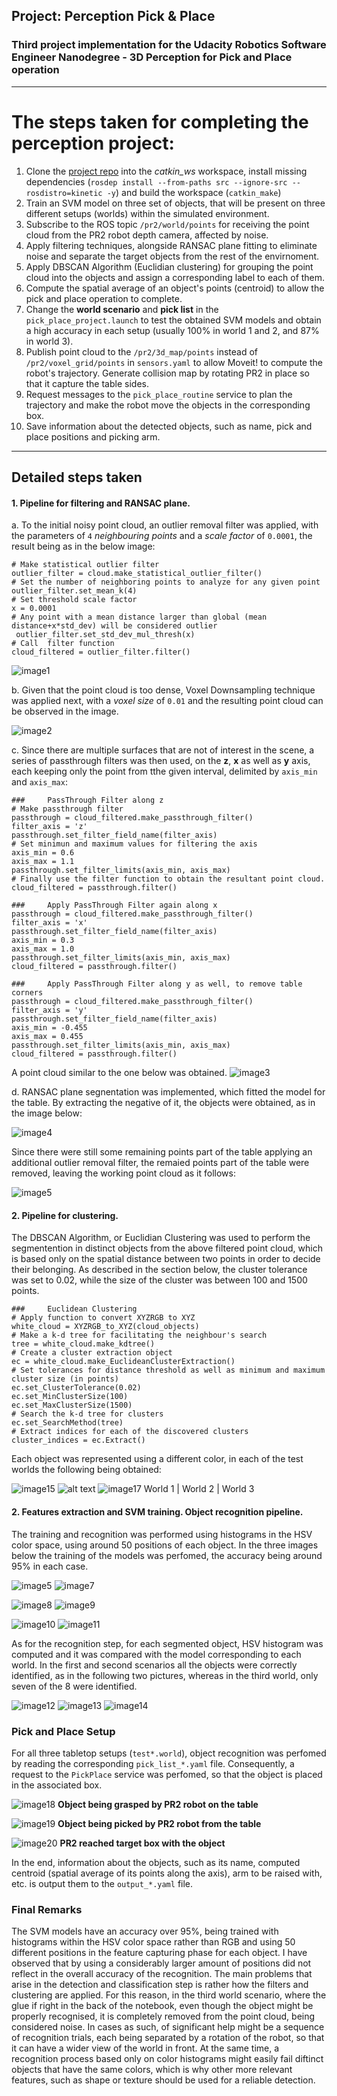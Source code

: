 ## Project: Perception Pick & Place
### Third project implementation for the Udacity Robotics Software Engineer Nanodegree - 3D Perception for Pick and Place operation
---
[//]: # (Image References)

[image1]: ./images/outlier_filter_1.PNG
[image2]: ./images/voxel_filter_1.PNG
[image3]: ./images/passthrough_filter.PNG
[image4]: ./images/ransac.PNG
[image5]: ./images/ransac_outlier_filter.PNG
[image6]: ./images/word1_training.PNG
[image7]: ./images/world1_accuracy.PNG
[image8]: ./images/world2_training.PNG
[image9]: ./images/world2_accuracy.PNG
[image10]: ./images/word3_training.PNG
[image11]: ./images/world3_accuracy.PNG
[image12]: ./images/detected_1.PNG
[image13]: ./images/detected_2.PNG
[image14]: ./images/detected_3.PNG
[image15]: ./images/point_cloud_world_1.PNG
[image16]: ./images/point_cloud_world_2.PNG
[image17]: ./images/point_cloud_world_3.PNG
[image18]: ./images/picked_object.PNG
[image19]: ./images/raised_object.PNG
[image20]: ./images/reached_place_box.PNG

# The steps taken for completing the perception project:
1. Clone the [project repo](https://github.com/udacity/RoboND-Perception-Project/) into the *catkin_ws* workspace, install missing dependencies (`rosdep install --from-paths src --ignore-src --rosdistro=kinetic -y`) and build the workspace (`catkin_make`)
2. Train an SVM model on three set of objects, that will be present on three different setups (worlds) within the simulated environment.
3. Subscribe to the ROS topic `/pr2/world/points` for receiving the point cloud from the PR2 robot depth camera, affected by noise.
4. Apply filtering techniques, alongside RANSAC plane fitting to eliminate noise and separate the target objects from the rest of the envirnoment.
5. Apply DBSCAN Algorithm (Euclidian clustering) for grouping the point cloud into the objects and assign a corresponding label to each of them.
6. Compute the  spatial average of an object's points (centroid) to allow the pick and place operation to complete.
7. Change the **world scenario** and **pick list** in the `pick_place_project.launch` to test the obtained SVM models and obtain a high accuracy in each setup (usually 100% in world 1 and 2, and 87% in world 3).
8. Publish point cloud to the `/pr2/3d_map/points` instead of `/pr2/voxel_grid/points` in `sensors.yaml` to allow Moveit! to compute the robot's trajectory. Generate collision map by rotating PR2 in place so that it capture the table sides.
9. Request messages to the `pick_place_routine` service to plan the trajectory and make the robot move the objects in the corresponding box.
10. Save information about the detected objects, such as name, pick and place positions and picking arm.

---
## Detailed steps taken

#### 1. Pipeline for filtering and RANSAC plane.

a. To the initial noisy point cloud, an outlier removal filter was applied, with the parameters of `4` *neighbouring points* and a *scale factor* of `0.0001`, the result being as in the below image:

```
# Make statistical outlier filter
outlier_filter = cloud.make_statistical_outlier_filter()
# Set the number of neighboring points to analyze for any given point
outlier_filter.set_mean_k(4)
# Set threshold scale factor
x = 0.0001
# Any point with a mean distance larger than global (mean distance+x*std_dev) will be considered outlier
 outlier_filter.set_std_dev_mul_thresh(x)
# Call  filter function
cloud_filtered = outlier_filter.filter()
```

![image1]

b. Given that the point cloud is too dense, Voxel Downsampling technique was applied next, with a *voxel size* of `0.01` and the resulting point cloud can be observed in the image.

![image2]

c. Since there are multiple surfaces that are not of interest in the scene, a series of passthrough filters was then used, on the **z**, **x** as well as **y** axis, each keeping only the point from tthe given interval, delimited by `axis_min` and `axis_max`:

```
###     PassThrough Filter along z
# Make passthrough filter
passthrough = cloud_filtered.make_passthrough_filter()
filter_axis = 'z'
passthrough.set_filter_field_name(filter_axis)
# Set minimun and maximum values for filtering the axis
axis_min = 0.6
axis_max = 1.1
passthrough.set_filter_limits(axis_min, axis_max)
# Finally use the filter function to obtain the resultant point cloud. 
cloud_filtered = passthrough.filter()

###     Apply PassThrough Filter again along x
passthrough = cloud_filtered.make_passthrough_filter()
filter_axis = 'x'
passthrough.set_filter_field_name(filter_axis)
axis_min = 0.3
axis_max = 1.0
passthrough.set_filter_limits(axis_min, axis_max)
cloud_filtered = passthrough.filter()

###     Apply PassThrough Filter along y as well, to remove table corners
passthrough = cloud_filtered.make_passthrough_filter()
filter_axis = 'y'
passthrough.set_filter_field_name(filter_axis)
axis_min = -0.455
axis_max = 0.455
passthrough.set_filter_limits(axis_min, axis_max)
cloud_filtered = passthrough.filter()
```

A point cloud similar to the one below was obtained.
![image3]

d. RANSAC plane segnentation was implemented, which fitted the model for the table. By extracting the negative of it, the objects were obtained, as in the image below:

![image4]

Since there were still some remaining points part of the table applying an additional outlier removal filter, the remaied points part of the table were removed, leaving the working point cloud as it follows:

![image5]

#### 2. Pipeline for clustering.  
The DBSCAN Algorithm, or Euclidian Clustering was used to perform the segmentention in distinct objects from the above filtered point cloud, which is based only on the spatial distance between two points in order to decide their belonging. As described in the section below, the cluster tolerance was set to 0.02, while the size of the cluster was between 100 and 1500 points.

```
###     Euclidean Clustering
# Apply function to convert XYZRGB to XYZ
white_cloud = XYZRGB_to_XYZ(cloud_objects) 
# Make a k-d tree for facilitating the neighbour's search
tree = white_cloud.make_kdtree()
# Create a cluster extraction object
ec = white_cloud.make_EuclideanClusterExtraction()
# Set tolerances for distance threshold as well as minimum and maximum cluster size (in points)
ec.set_ClusterTolerance(0.02)
ec.set_MinClusterSize(100)
ec.set_MaxClusterSize(1500)
# Search the k-d tree for clusters
ec.set_SearchMethod(tree)
# Extract indices for each of the discovered clusters
cluster_indices = ec.Extract()
```

Each object was represented using a different color, in each of the test worlds the following being obtained:

![image15] ![alt text][image16] ![image17]
World 1		|	World 2		|	World 3

#### 2. Features extraction and SVM training.  Object recognition pipeline.
The training and recognition was performed using histograms in the HSV color space, using around 50 positions of each object. In the three images below the training of the models was perfomed, the accuracy being around 95% in each case.

![image5]	![image7]

![image8]	![image9]

![image10]	![image11]

As for the recognition step, for each segmented object, HSV histogram was computed and it was compared with the model corresponding to each world. In the first and second scenarios all the objects were correctly identified, as in the following two pictures, whereas in the third world, only seven of the 8 were identified.

![image12]
![image13]
![image14]


### Pick and Place Setup

For all three tabletop setups (`test*.world`), object recognition was perfomed by reading the corresponding `pick_list_*.yaml` file. Consequently, a request to the `PickPlace` service was perfomed, so that the object is placed in the associated box.

![image18]
**Object being grasped by PR2 robot on the table**

![image19]
**Object being picked by PR2 robot from the table**

![image20]
**PR2 reached target box with the object**

In the end, information about the objects, such as its name, computed centroid (spatial average of its points along the axis), arm to be raised with, etc. is output them to the `output_*.yaml` file.


### Final Remarks

The SVM models have an accuracy over 95%, being trained with histograms within the HSV color space rather than RGB and using 50 different positions in the feature capturing phase for each object. I have observed that by using a considerably larger amount of positions did not reflect in the overall accuracy of the recognition.
The main problems that arise in the detection and classification step is rather how the filters and clustering are applied. For this reason, in the third world scenario, where the glue if right in the back of the notebook, even though the object might be properly recognised, it is completely removed from the point cloud, being considered noise.
In cases as such, of significant help might be a sequence of recognition trials, each being separated by a rotation of the robot, so that it can have a wider view of the world in front.
At the same time, a recognition process based only on color histograms might easily fail diftinct objects that have the same colors, which is why other more relevant features, such as shape or texture should be used for a reliable detection.



